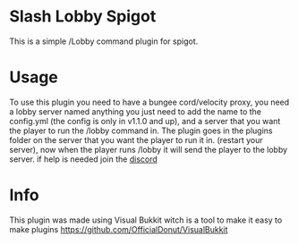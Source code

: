 # Slash Lobby Spigot

This is a simple /Lobby command plugin for spigot.

# Usage

To use this plugin you need to have a bungee cord/velocity proxy, you need a lobby server named anything you just need to add the name to the config.yml (the config is only in v1.1.0 and up), and a server that you want the player to run the /lobby command in. The plugin goes in the plugins folder on the server that you want the player to run it in. (restart your server), now when the player runs /lobby it will send the player to the lobby server.
if help is needed join the [discord](https://discord.gg/nN7W2vTkb9)

# Info

This plugin was made using Visual Bukkit witch is a tool to make it easy to make plugins https://github.com/OfficialDonut/VisualBukkit

